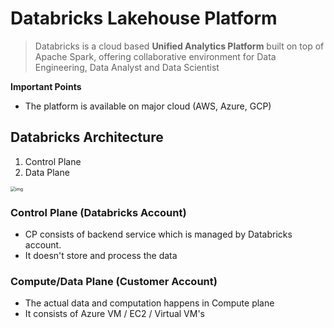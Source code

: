 # Databricks Lakehouse Platform

> Databricks is a cloud based **Unified Analytics Platform** built on top of Apache Spark, offering collaborative environment for Data Engineering, Data Analyst and Data Scientist

**Important Points**

* The platform is available on major cloud (AWS, Azure, GCP)

## Databricks Architecture

1. Control Plane
2. Data Plane

<img src="https://lh7-rt.googleusercontent.com/docsz/AD_4nXdRgAZMqnLYaexkyD5h7yy9OYAIcq-v7ZaCgj1qm_eh0MLHgpYjQUoxjADkFcvz1ygHLoyruhvpu74ddibg9pSkmvMkfcobrDP6S2LC8nGEtLMUC7GcQYpQN6FOgQD1kVhfmQPxnw?key=lx7WpgU5g4eSWZLWc9-UF4Tt" alt="img" style="zoom: 50%;" />

### Control Plane (Databricks Account)

* CP consists of backend service which is managed by Databricks account.
* It doesn't store and process the data

### Compute/Data Plane (Customer Account)

* The actual data and computation happens in Compute plane
* It consists of Azure VM / EC2 / Virtual VM's
